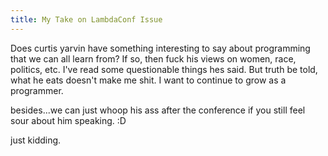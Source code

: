 ```yaml
---
title: My Take on LambdaConf Issue
---
```


Does curtis yarvin have something interesting to say about programming that we can all learn from? If so, then fuck his views on women, race, politics, etc. I've read some questionable things hes said. But truth be told, what he eats doesn't make me shit. I want to continue to grow as a programmer.



besides...we can just whoop his ass after the conference if you still feel sour about him speaking. :D



just kidding.